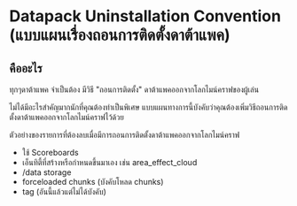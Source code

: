 # Datapack Uninstallation Convention (แบบแผนเรื่องถอนการติดตั้งดาต้าแพค)

## คืออะไร

ทุกๆดาต้าแพค จำเป็นต้อง มีวิธี "ถอนการติดตั้ง" ดาต้าแพคออกจากโลกไมน์คราฟของผู้เล่น

ไม่ได้มีอะไรสำคัญมากนักที่คุณต้องทำเป็นพิเศษ แบบแผนทางการนี้บังคับว่าคุณต้องเพิ่มวิธีถอนการติดตั้งดาต้าแพคออกจากโลกไมน์คราฟไว้ด้วย

ตัวอย่างของรายการที่ต้องลบเมื่อมีการถอนการติดตั้งดาต้าแพคออกจากโลกไมน์คราฟ

- ใช้ Scoreboards
- เอ็นทิตี้ที่สร้างหรือกำหนดขึ้นมาเอง เช่น area_effect_cloud
- /data storage
- forceloaded chunks (บังคับโหลด chunks)
- tag (อันนี้แล้วแต่ไม่ได้บังคับ)

